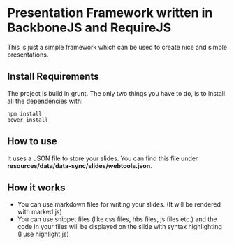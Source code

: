 # Presentation Framework written in BackboneJS and RequireJS
This is just a simple framework which can be used to create nice and simple presentations.


## Install Requirements
The project is build in grunt. The only two things you have to do, is to install all the dependencies with:

```
npm install
bower install 
```

## How to use
It uses a JSON file to store your slides.
You can find this file under __resources/data/data-sync/slides/webtools.json__.

## How it works
- You can use markdown files for writing your slides. (It will be rendered with marked.js)
- You can use snippet files (like css files, hbs files, js files etc.) and the code in your files will be displayed on the slide with syntax highlighting (I use highlight.js)
